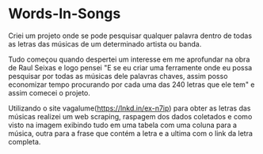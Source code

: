 # Words-In-Songs

Criei um projeto onde se pode pesquisar qualquer palavra dentro de todas as letras das músicas de um determinado artista ou banda.

Tudo começou quando despertei um interesse em me aprofundar na obra de Raul Seixas e logo pensei "E se eu criar uma ferramente onde eu possa pesquisar por todas as músicas dele palavras chaves, assim posso economizar tempo procurando por cada uma das 240 letras que ele tem" e assim comecei o projeto.

Utilizando o site vagalume(https://lnkd.in/ex-n7ip) para obter as letras das músicas realizei um web scraping, raspagem dos dados coletados e como visto na imagem exibindo tudo em uma tabela com uma coluna para a música, outra para a frase que contém a letra e a ultima com o link da letra completa.

